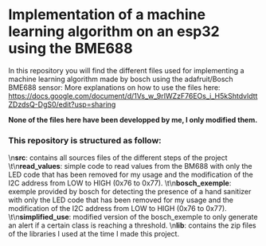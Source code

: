 # Implementation of a machine learning algorithm on an esp32 using the BME688

In this repository you will find the different files used for implementing a machine learning algorithm made by bosch using the adafruit/Bosch BME688 sensor:
More explanations on how to use the files here: https://docs.google.com/document/d/1Vs_w_9rIWZzF76EOs_i_H5kShtdvldttZDzdsQ-DgS0/edit?usp=sharing

**None of the files here have been developped by me, I only modified them.** 

### This repository is structured as follow:

\n**src**: contains all sources files of the different steps of the project
\t\n**read_values**: simple code to read values from the BM688 with only the LED code that has been removed for my usage and the modification of the I2C address from LOW to HIGH (0x76 to 0x77).
\t\n**bosch_exemple**: exemple provided by bosch for detecting the presence of a hand sanitizer with only the LED code that has been removed for my usage and the modification of the I2C address from LOW to HIGH (0x76 to 0x77).
\t\n**simplified_use**: modified version of the bosch_exemple to only generate an alert if a certain class is reaching a threshold.
\n**lib**: contains the zip files of the libraries I used at the time I made this project.
